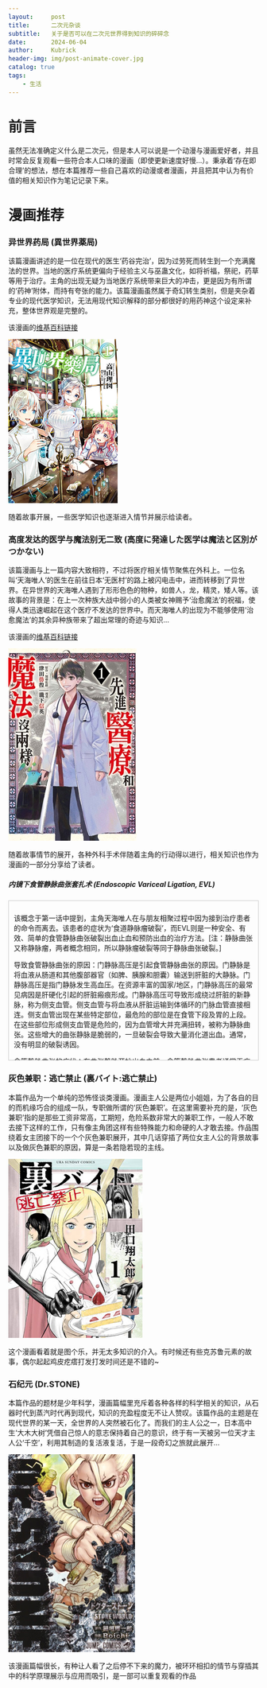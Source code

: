 ```yaml
---
layout:     post
title:      二次元杂谈
subtitle:   关于是否可以在二次元世界得到知识的碎碎念
date:       2024-06-04
author:     Kubrick
header-img: img/post-animate-cover.jpg
catalog: true
tags:
    - 生活
---
```


# 前言
虽然无法准确定义什么是二次元，但是本人可以说是一个动漫与漫画爱好者，并且时常会反复观看一些符合本人口味的漫画（即使更新速度好慢...）。秉承着‘存在即合理’的想法，想在本篇推荐一些自己喜欢的动漫或者漫画，并且把其中认为有价值的相关知识作为笔记记录下来。

# 漫画推荐

### 异世界药局 (異世界薬局)

该篇漫画讲述的是一位在现代的医生‘药谷完治’，因为过劳死而转生到一个充满魔法的世界。当地的医疗系统更偏向于经验主义与巫蛊文化，如将祈福，祭祀，药草等用于治疗。主角的出现无疑为当地医疗系统带来巨大的冲击，更是因为有所谓的‘药神’附体，而持有夸张的能力。该篇漫画虽然属于奇幻转生类别，但是夹杂着专业的现代医学知识，无法用现代知识解释的部分都很好的用药神这个设定来补充，整体世界观是完整的。

该漫画的[维基百科链接](https://zh.wikipedia.org/wiki/%E7%95%B0%E4%B8%96%E7%95%8C%E8%97%A5%E5%B1%80)

![异世界药局封面](/img/post-yishijieyaoju-cover.jpg)

随着故事开展，一些医学知识也逐渐进入情节并展示给读者。


### 高度发达的医学与魔法别无二致 (高度に発達した医学は魔法と区別がつかない)

该篇漫画与上一篇内容大致相符，不过将医疗相关情节聚焦在外科上。一位名叫‘天海唯人’的医生在前往日本‘无医村’的路上被闪电击中，进而转移到了异世界。在异世界的天海唯人遇到了形形色色的物种，如兽人，龙，精灵，矮人等。该故事的背景是：在上一次种族大战中弱小的人类被女神赐予‘治愈魔法’的祝福，使得人类迅速崛起在这个医疗不发达的世界中。而天海唯人的出现为不能够使用‘治愈魔法’的其余异种族带来了超出常理的奇迹与知识...

该漫画的[维基百科链接](https://zh.wikipedia.org/wiki/%E5%85%88%E9%80%B2%E9%86%AB%E7%99%82%E5%92%8C%E9%AD%94%E6%B3%95%E6%B2%92%E5%85%A9%E6%A8%A3)

![先进医疗与魔法封面](/img/post-xianjinyiliao-cover.jpg)

随着故事情节的展开，各种外科手术伴随着主角的行动得以进行，相关知识也作为漫画的一部分分享给了读者。

##### 内镜下食管静脉曲张套扎术 (Endoscopic Variceal Ligation, EVL)


<div style="overflow-y: auto; height: 300px; border: 1px solid #ccc; padding: 10px;">

<p>该概念于第一话中提到，主角天海唯人在与朋友相聚过程中因为接到治疗患者的命令而离去。该患者的症状为‘食道静脉瘤破裂’，而EVL则是一种安全、有效、简单的食管静脉曲张破裂出血止血和预防出血的治疗方法。[注：静脉曲张又称静脉瘤，两者概念相同，所以静脉瘤破裂等同于静脉曲张破裂。]</p>

<p>导致食管静脉曲张的原因：门静脉高压是引起食管静脉曲张的原因。门静脉是将血液从肠道和其他腹部器官（如脾、胰腺和胆囊）输送到肝脏的大静脉。门静脉高压是指门静脉发生高血压。在资源丰富的国家/地区，门静脉高压的最常见病因是肝硬化引起的肝脏瘢痕形成。门静脉高压可导致形成绕过肝脏的新静脉，称为侧支血管。侧支血管与将血液从肝脏运输到体循环的门脉血管直接相连。侧支血管出现在某些特定部位，最危险的部位是在食管下段及胃的上段。在这些部位形成侧支血管是危险的，因为血管增大并充满扭转，被称为静脉曲张。这些增大的曲张静脉是脆弱的，一旦破裂会导致大量消化道出血。通常，没有明显的破裂诱因。</p>

<p>食管静脉曲张的症状：在曲张静脉开始出血之前，食管静脉曲张患者通常无症状。然后，患者会呕出鲜红色血液，有时大量呕血。出血不会引起疼痛。
大量失血的患者可能会出现休克征象，包括感觉头重脚轻、虚弱和出汗。患者可能会心跳加快，血压可能较低。</p>

<p>**以上医疗知识从<a href="https://www.msdmanuals.cn/home/digestive-disorders/gastrointestinal-bleeding/esophageal-varices?query=%E9%9D%99%E8%84%89%E6%9B%B2%E5%BC%A0#%E8%AF%8A%E6%96%AD_v45395840_zh">默沙东诊疗手册</a>获取，仅供参考。如有疑似症状请尽快到相关医院就诊，本内容不提供任何专业医学建议。</p>
</div>



### 灰色兼职：逃亡禁止 (裏バイト:逃亡禁止)

本篇作品为一个单纯的恐怖怪谈类漫画。漫画主人公是两位小姐姐，为了各自的目的而机缘巧合的组成一队，专职做所谓的‘灰色兼职’。在这里需要补充的是，‘灰色兼职’指的是那些工资非常高，工期短，危险系数非常大的兼职工作，一般人不敢去接下这样的工作，只有像主角团这样有些特殊能力和命硬的人才敢去接。作品围绕着女主团接下的一个个灰色兼职展开，其中几话穿插了两位女主人公的背景故事以及做灰色兼职的原因，算是一条若隐若现的主线。

![灰色兼职封面](/img/post-huisejianzhi-cover.jpg)

这个漫画看着就是图个乐，并无太多知识的介入。有时候还有些克苏鲁元素的故事，偶尔起起鸡皮疙瘩打发打发时间还是不错的~


### 石纪元 (Dr.STONE)

本篇作品的题材是少年科学，漫画篇幅里充斥着各种各样的科学相关的知识，从石器时代到蒸汽时代再到现代，知识的充盈程度无不让人赞叹。该篇作品的主题是在现代世界的某一天，全世界的人突然被石化了。而我们的主人公之一，日本高中生‘大木大树’凭借自己惊人的意志保持着自己的意识，终于有一天被另一位天才主人公‘千空’，利用其制造的复活液复活，于是一段奇幻之旅就此展开...

![石纪元封面](/img/post-drstone-cover.jpg)

该漫画篇幅很长，有种让人看了之后停不下来的魔力，被环环相扣的情节与穿插其中的科学原理展示与应用而吸引，是一部可以重复观看的作品